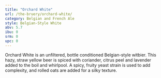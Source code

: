 ```yaml
---
title: "Orchard White"
url: /the-bruery/orchard-white/
category: Belgian and French Ale
style: Belgian-Style White
abv: 5.7
ibu: 0
srm: 0
upc: 0
---
```

Orchard White is an unfiltered, bottle conditioned Belgian-style witbier. This hazy, straw yellow beer is spiced with coriander, citrus peel and lavender added to the boil and whirlpool. A spicy, fruity yeast strain is used to add complexity, and rolled oats are added for a silky texture.
